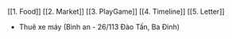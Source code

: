 [[1. Food]]
[[2. Market]]
[[3. PlayGame]]
[[4. Timeline]]
[[5. Letter]]
- Thuê xe máy (Bình an - 26/113 Đào Tấn, Ba Đình)